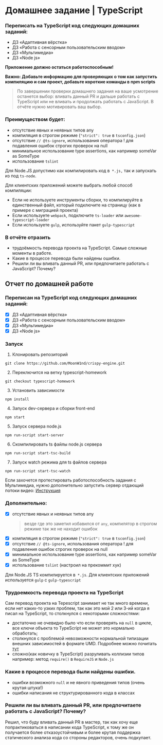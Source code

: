 # Домашнее задание | TypeScript
### Переписать на TypeScript код следующих домашних заданий:
- ДЗ «Адаптивная вёрстка»
- ДЗ «Работа с сенсорным пользовательским вводом»
- ДЗ «Мультимедиа»
- ДЗ «Node js»

**Приложение должно остаться работоспособным!**

**Важно: Добавьте информацию для проверяющих о том как запустить компиляцию и сам проект, добавьте короткие команды в npm scripts**

>По завершении проверки домашнего задания на ваше усмотрение останется выбор: вливать данный PR и дальше работать с TypeScript или не вливать и продолжать работать с JavaScript. В отчёте нужно мотивировать ваш выбор.

### Преимуществом будет:
- отсутствие явных и неявных типов any
- компиляция в строгом режиме (`"strict": true` в `tsconfig.json`)
- отсутствие `// @ts-ignore`, использования оператора ! для подавления ошибок строгих проверок на null
- минимальное использование type assertions, как например someVar as SomeType
- использование `tslint`

Для Node.JS допустимо как компилировать код в` *.js,` так и запускать из под `ts-node`.

Для клиентских приложений можете выбрать любой способ компиляции:
- Если не используете инструменты сборки, то компилируйте в единственный файл, который подключите на страницу (как в примере c миграцией проекта)
- Если используете `webpack`, подключите `ts-loader` или `awesome-typescript-loader`
- Если используете `gulp`, используйте пакет `gulp-typescript`

### В отчёте отразить
- трудоёмкость перевода проекта на TypeScript. Самые сложные моменты в работе.
- Какие в процессе перевода были найдены ошибки.
- Решили ли вы вливать данный PR, или предпочитаете работать с JavaScript? Почему?


## Отчет по домашней работе
### Переписан на TypeScript код следующих домашних заданий:
- [x] ДЗ «Адаптивная вёрстка»
- [x] ДЗ «Работа с сенсорным пользовательским вводом»
- [x] ДЗ «Мультимедиа»
- [x] ДЗ «Node js»

### Запуск
1. Клонировать репозиторий

```
git clone https://github.com/MoonW1nd/crispy-engine.git
```

2. Переключится на ветку typescript-homework

```
git checkout typescript-homework
```

3. Установить зависимости

```
npm install
```

4. Запуск dev-сервера и сборки front-end
```
npm start
```

5. Запуск сервера node.js
```
npm run-script start-server
```

6. Скомпилировать ts файлы node.js сервера
```
npm run-script start-tsc-build
```

7. Запуск watch режима для ts файлов сервера
```
npm run-script start-tsc-watch
```

Если захочется протестировать работоспособность задания с Мультимедиа, нужно дополнительно запустить сервер отдающий потоки видео: [Инструкция](https://github.com/MoonW1nd/crispy-engine/blob/master/doc/Multimedia.md#%D0%B7%D0%B0%D0%BF%D1%83%D1%81%D0%BA-%D1%81%D0%B5%D1%80%D0%B2%D0%B5%D1%80%D0%B0-%D1%80%D0%B0%D0%B7%D0%B4%D0%B0%D1%87%D0%B8-%D0%B2%D0%B8%D0%B4%D0%B5%D0%BE-%D0%BF%D0%BE%D1%82%D0%BE%D0%BA%D0%B0)


### Дополнительно:
- [x] отсутствие явных и неявных типов any
    > везде где это заметил избавился от `any`, компилятор в строгом режиме так же не находит ошибок
- [x] компиляция в строгом режиме (`"strict": true` в `tsconfig.json`)
- [x] отсутствие `// @ts-ignore`, использования оператора ! для подавления ошибок строгих проверок на null
- [x] минимальное использование type assertions, как например someVar as SomeType
- [x] использование `tslint` (настроил на прекоммит хук)

Для Node.JS TS компилируется в` *.js`.
Для клиентских приложений используется `gulp` с `gulp-typescript`

### Трудоемкость перевода проекта на TypeScript

Сам перевод проекта на Tepescript занимает не так много времени, если нет каких-то узких проблем, так как это мой 2 или 3-ий когда я писал на TypeScript, то столкнулся с некоторыми сложностями:
- достаточно не очевидно было что если проверять на `null` в цикле, все ключи объекта то TypeScript не может это нормально обработать;
- столкнулся с проблемой невозможности нормальной типизации внешних зависимостей в формате UMD. Подробнее можно почитать [тут](https://github.com/Microsoft/TypeScript/issues/10178)
- сложно(как новичку в TypeScript) разруливать коллизии типов например: метод `require()` в `RequireJS` и `Node.js`

### Какие в процессе перевода были найдены ошибки.
 - ошибки возможного `null` и не явного приведения типов (очень крутая штука!)
 - ошибки написания не структурированного кода в классах

### Решили ли вы вливать данный PR, или предпочитаете работать с JavaScript? Почему?

Решил, что буду вливать данный PR в мастер, так как хочу еще попрактиковаться в написании кода TypeScript, к тому же он получается более отказоустойчивым и более крутая поддержка статического анализа кода со стороны редакторов, очень подкупает.
